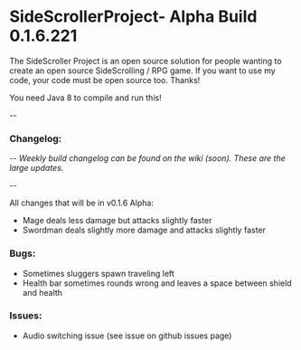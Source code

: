 # SideScrollerProject- Alpha Build 0.1.6.221

The SideScroller Project is an open source solution for people wanting to create an open source SideScrolling / RPG game. If you want to use my code, your code must be open source too. Thanks!

You need Java 8 to compile and run this!

--

### Changelog: 

--
*Weekly build changelog can be found on the wiki (soon). These are the large updates.*

--

All changes that will be in v0.1.6 Alpha:
- Mage deals less damage but attacks slightly faster
- Swordman deals slightly more damage and attacks slightly faster

### Bugs:
- Sometimes sluggers spawn traveling left
- Health bar sometimes rounds wrong and leaves a space between shield and health

### Issues:
- Audio switching issue (see issue on github issues page)
